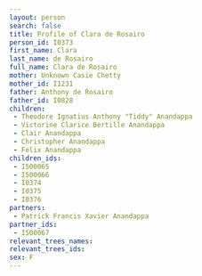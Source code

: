 ```yaml
---
layout: person
search: false
title: Profile of Clara de Rosairo
person_id: I0373
first_name: Clara
last_name: de Rosairo
full_name: Clara de Rosairo
mother: Unknown Casie Chetty
mother_id: I1231
father: Anthony de Rosairo
father_id: I0828
children:
 - Theodore Ignatius Anthony "Tiddy" Anandappa
 - Victorine Clarice Bertille Anandappa
 - Clair Anandappa
 - Christopher Anandappa
 - Felix Anandappa
children_ids:
 - I500065
 - I500066
 - I0374
 - I0375
 - I0376
partners:
 - Patrick Francis Xavier Anandappa
partner_ids:
 - I500067
relevant_trees_names:
relevant_trees_ids:
sex: F
---
```



